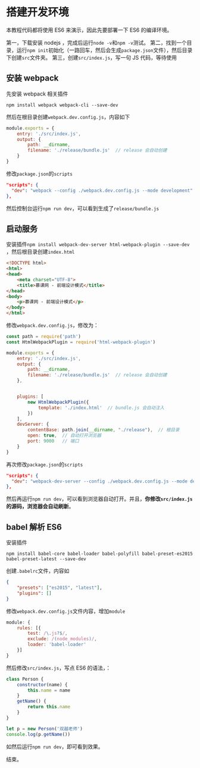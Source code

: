 # 搭建开发环境

本教程代码都将使用 ES6 来演示，因此先要部署一下 ES6 的编译环境。

第一，下载安装 nodejs ，完成后运行`node -v`和`npm -v`测试。
第二，找到一个目录，运行`npm init`初始化（一路回车，然后会生成`package.json`文件），然后目录下创建`src`文件夹。
第三，创建`src/index.js`，写一句 JS 代码，等待使用

## 安装 webpack

先安装 webpack 相关插件

```shell
npm install webpack webpack-cli --save-dev
```

然后在根目录创建`webpack.dev.config.js`，内容如下

```js
module.exports = {
    entry: './src/index.js',
    output: {
        path: __dirname,
        filename: './release/bundle.js'  // release 会自动创建
    }
}
```

修改`package.json`的`scripts`

```json
"scripts": {
  "dev": "webpack --config ./webpack.dev.config.js --mode development"
},
```

然后控制台运行`npm run dev`，可以看到生成了`release/bundle.js`

## 启动服务

安装插件`npm install webpack-dev-server html-webpack-plugin --save-dev` ，然后根目录创建`index.html`

```html
<!DOCTYPE html>
<html>
<head>
    <meta charset="UTF-8">
    <title>慕课网 - 前端设计模式</title>
</head>
<body>
    <p>慕课网 - 前端设计模式</p>
</body>
</html>
```

修改`webpack.dev.config.js`，修改为：

```js
const path = require('path')
const HtmlWebpackPlugin = require('html-webpack-plugin')

module.exports = {
    entry: './src/index.js',
    output: {
        path: __dirname,
        filename: './release/bundle.js'  // release 会自动创建
    },


    plugins: [
        new HtmlWebpackPlugin({
            template: './index.html'  // bundle.js 会自动注入
        })
    ],
    devServer: {
        contentBase: path.join(__dirname, "./release"),  // 根目录
        open: true,  // 自动打开浏览器
        port: 9000   // 端口
    }
}
```

再次修改`package.json`的`scripts`

```json
"scripts": {
  "dev": "webpack-dev-server --config ./webpack.dev.config.js --mode development"
},
```

然后再运行`npm run dev`，可以看到浏览器自动打开。并且，**你修改`src/index.js`的源码，浏览器会自动刷新**。

## babel 解析 ES6

安装插件

```shell
npm install babel-core babel-loader babel-polyfill babel-preset-es2015 babel-preset-latest --save-dev
```

创建`.babelrc`文件，内容如

```json
{
    "presets": ["es2015", "latest"],
    "plugins": []
}
```

修改`webpack.dev.config.js`文件内容，增加`module`

```js
module: {
    rules: [{
        test: /\.js?$/,
        exclude: /(node_modules)/,
        loader: 'babel-loader'
    }]
}
```

然后修改`src/index.js`，写点 ES6 的语法，：

```js
class Person {
    constructor(name) {
        this.name = name
    }
    getName() {
        return this.name
    }
}

let p = new Person('双越老师')
console.log(p.getName())
```

如然后运行`npm run dev`，即可看到效果。

结束。
